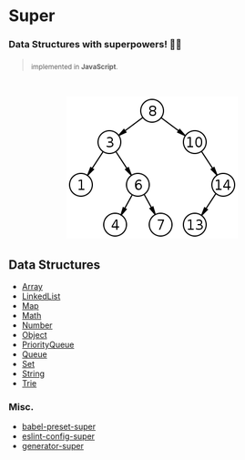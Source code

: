 # Super

### **Data Structures** with superpowers!  💪😎
> <sub>implemented in **JavaScript**.</sub>

<br>
<p align="center"><img src="/hero.png" /></div>
<br>

## Data Structures

* [Array](https://github.com/clarketm/super/tree/master/packages/Array#readme)
* [LinkedList](https://github.com/clarketm/super/tree/master/packages/LinkedList#readme)
* [Map](https://github.com/clarketm/super/tree/master/packages/Map#readme)
* [Math](https://github.com/clarketm/super/tree/master/packages/Math#readme)
* [Number](https://github.com/clarketm/super/tree/master/packages/Number#readme)
* [Object](https://github.com/clarketm/super/tree/master/packages/Object#readme)
* [PriorityQueue](https://github.com/clarketm/super/tree/master/packages/PriorityQueue#readme)
* [Queue](https://github.com/clarketm/super/tree/master/packages/Queue#readme)
* [Set](https://github.com/clarketm/super/tree/master/packages/Set#readme)
* [String](https://github.com/clarketm/super/tree/master/packages/String#readme)
* [Trie](https://github.com/clarketm/super/tree/master/packages/Trie#readme)

### Misc.

* [babel-preset-super](https://github.com/clarketm/super/tree/master/packages/babel-preset-super#readme)
* [eslint-config-super](https://github.com/clarketm/super/tree/master/packages/eslint-config-super#readme)
* [generator-super](https://github.com/clarketm/super/tree/master/packages/generator-super#readme)

<!-- #### External Resources -->

<!-- * [Book: Data structures](https://en.wikipedia.org/wiki/Book:Data_structures) -->
